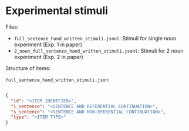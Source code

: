 # Experimental stimuli

Files:
* `full_sentence_hand_written_stimuli.jsonl`: Stimuli for single noun experiment (Exp. 1 in paper)
* `2_noun_full_sentence_hand_written_stimuli.jsonl`: Stimuli for 2 noun experiment (Exp. 2 in paper)

Structure of items:

`full_sentence_hand_written_stimuli.json`:
```json

{
  "id": "<ITEM IDENTFIER>",
  "i_sentence": "<SENTENCE AND REFERENTIAL CONTINUATION>", 
  "s_sentence": "<SENTENCE AND NON-EFERENTIAL CONTINUATION>", 
  "type": "<ITEM TYPE>"
}


```

